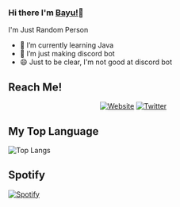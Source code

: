 ### Hi there I'm [Bayu!](https://bayuu.xyz)👋
I'm Just Random Person<br>

- 🌱 I’m currently learning Java
- 🤖 I’m just making discord bot
- 😄 Just to be clear, I'm not good at discord bot

## Reach Me!
<p align="center">
<a href="https://bayuu.xyz"><img alt="Website" src="https://img.shields.io/badge/WEBSITE-bayuu.xyz-blue?style=for-the-badge&logo=google-chrome"></a>
<a href="https://twitter.com/BayuBatam2008?s=09"><img alt="Twitter" src="https://img.shields.io/badge/TWITTER-BayuBatam2008-informational?style=for-the-badge&logo=twitter"></a>
</p>

## My Top Language
![Top Langs](https://ghsts.bayuu.xyz/api/top-langs/?username=BayuBatam2008&layout=compact&theme=vue-dark)

## Spotify
[![Spotify](https://novatorem-bayubatam2008.bayuu.xyz/api/spotify)](https://open.spotify.com/user/pbly8pk829ntmv3b7c1uppy00)
